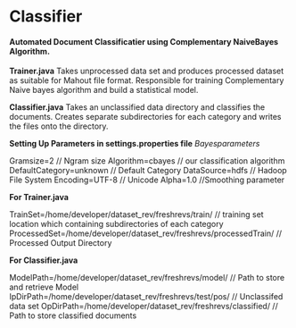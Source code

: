 Classifier
==========

<h4>Automated Document Classificatier using Complementary NaiveBayes Algorithm.</h4>

<b>Trainer.java</b>
     Takes unprocessed data set and produces processed dataset as suitable for Mahout file format. Responsible for training Complementary Naive bayes algorithm and build a statistical model. 

<b>Classifier.java</b>
       Takes an unclassified data directory and classifies the documents. Creates separate subdirectories for each category and writes the files onto the directory. 


<b>Setting Up Parameters in settings.properties file</b>
<i>Bayesparameters</i>

Gramsize=2              // Ngram size
Algorithm=cbayes      // our classification  algorithm
DefaultCategory=unknown  // Default Category
DataSource=hdfs          // Hadoop File System
Encoding=UTF-8        // Unicode
Alpha=1.0                   //Smoothing parameter


<b>For Trainer.java</b>

TrainSet=/home/developer/dataset_rev/freshrevs/train/              // training set location which containing subdirectories of each category
ProcessedSet=/home/developer/dataset_rev/freshrevs/processedTrain/          // Processed Output Directory

<b>For Classifier.java</b>

ModelPath=/home/developer/dataset_rev/freshrevs/model/                    //    Path to store and retrieve Model 
IpDirPath=/home/developer/dataset_rev/freshrevs/test/pos/                    //   Unclassifed data set
OpDirPath=/home/developer/dataset_rev/freshrevs/classified/              //   Path to store classified documents

